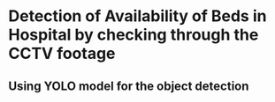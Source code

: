 # Detection of Availability of Beds in Hospital by checking through the CCTV footage

## Using YOLO model for the object detection
